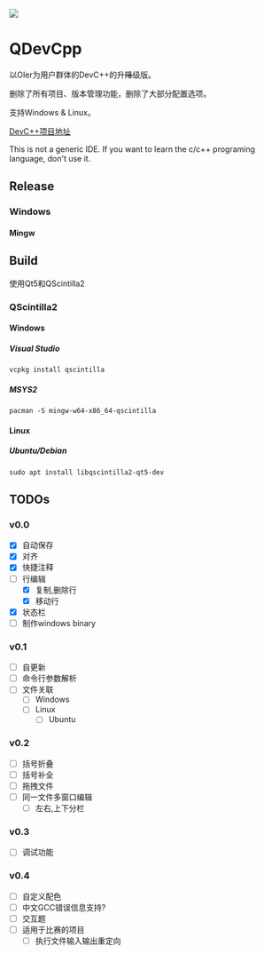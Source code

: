 ![](https://raw.githubusercontent.com/neko-para/qdevcpp/master/qdevcpp.ico)

# QDevCpp

以OIer为用户群体的DevC++的升~~降~~级版。

删除了所有项目、版本管理功能，删除了大部分配置选项。

支持Windows & Linux。

[DevC++项目地址](https://sourceforge.net/projects/orwelldevcpp/)

This is not a generic IDE. If you want to learn the c/c++ programing language, don't use it.

## Release

### Windows

#### Mingw

<!-- [64位]() -->
<!-- [32位]() -->

## Build

使用Qt5和QScintilla2

### QScintilla2

#### Windows

##### Visual Studio

```shell
vcpkg install qscintilla
```

##### MSYS2

```shell
pacman -S mingw-w64-x86_64-qscintilla
```

#### Linux

##### Ubuntu/Debian

```shell
sudo apt install libqscintilla2-qt5-dev
```

## TODOs

### v0.0

* [x] 自动保存
* [x] 对齐
* [x] 快捷注释
* [ ] 行编辑
	* [x] 复制,删除行
	* [x] 移动行
* [x] 状态栏
* [ ] 制作windows binary

### v0.1

* [ ] 自更新
* [ ] 命令行参数解析
* [ ] 文件关联
	* [ ] Windows
	* [ ] Linux
		* [ ] Ubuntu

### v0.2

* [ ] 括号折叠
* [ ] 括号补全
* [ ] 拖拽文件
* [ ] 同一文件多窗口编辑
	* [ ] 左右,上下分栏

### v0.3

* [ ] 调试功能

### v0.4

* [ ] 自定义配色
* [ ] 中文GCC错误信息支持?
* [ ] 交互题
* [ ] 适用于比赛的项目
	* [ ] 执行文件输入输出重定向